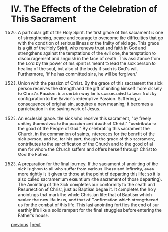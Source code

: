 # IV. The Effects of the Celebration of This Sacrament

1520. A particular gift of the Holy Spirit. the first grace of this sacrament is one of strengthening, peace and courage to overcome the difficulties that go with the condition of serious illness or the frailty of old age. This grace is a gift of the Holy Spirit, who renews trust and faith in God and strengthens against the temptations of the evil one, the temptation to discouragement and anguish in the face of death. This assistance from the Lord by the power of his Spirit is meant to lead the sick person to healing of the soul, but also of the body if such is God's will. Furthermore, "if he has committed sins, he will be forgiven."

1521. Union with the passion of Christ. By the grace of this sacrament the sick person receives the strength and the gift of uniting himself more closely to Christ's Passion: in a certain way he is consecrated to bear fruit by configuration to the Savior's redemptive Passion. Suffering, a consequence of original sin, acquires a new meaning; it becomes a participation in the saving work of Jesus.

1522. An ecclesial grace. the sick who receive this sacrament, "by freely uniting themselves to the passion and death of Christ," "contribute to the good of the People of God." By celebrating this sacrament the Church, in the communion of saints, intercedes for the benefit of the sick person, and he, for his part, though the grace of this sacrament, contributes to the sanctification of the Church and to the good of all men for whom the Church suffers and offers herself through Christ to God the Father.

1523. A preparation for the final journey. If the sacrament of anointing of the sick is given to all who suffer from serious illness and infirmity, even more rightly is it given to those at the point of departing this life; so it is also called sacramentum exeuntium (the sacrament of those departing). The Anointing of the Sick completes our conformity to the death and Resurrection of Christ, just as Baptism began it. It completes the holy anointings that mark the whole Christian life: that of Baptism which sealed the new life in us, and that of Confirmation which strengthened us for the combat of this life. This last anointing fortifies the end of our earthly life like a solid rampart for the final struggles before entering the Father's house.

[previous](https://github.com/Tenari/non-fiction/blob/master/catechism/__P4M.md) | [next](https://github.com/Tenari/non-fiction/blob/master/catechism/__P4O.md)